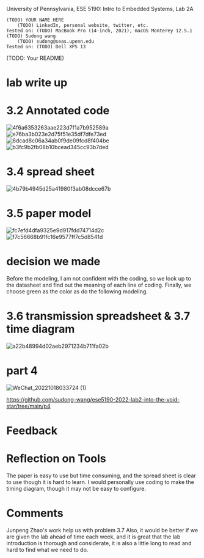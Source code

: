 University of Pennsylvania, ESE 5190: Intro to Embedded Systems, Lab 2A

    (TODO) YOUR NAME HERE
        (TODO) LinkedIn, personal website, twitter, etc.
    Tested on: (TODO) MacBook Pro (14-inch, 2021), macOS Monterey 12.5.1
    (TODO) Sudong wang
        (TODO) sudong@seas.upenn.edu
    Tested on: (TODO) Dell XPS 13

(TODO: Your README)
# lab write up
# 3.2  Annotated code 
![4f6a6353263aae223d7f1a7b952589a](https://user-images.githubusercontent.com/113209201/196401858-9d49b5d2-d75b-4555-83e9-dd48ee00708b.jpg)
![e76ba3b023e2d75f51e35df7dfe73ed](https://user-images.githubusercontent.com/113209201/196401872-2410786e-a759-4217-b8df-131a59af1992.jpg)
![6dcad8c06a34ab0f9de09fcd8f404be](https://user-images.githubusercontent.com/113209201/196401891-1d751f45-0a97-4840-8b6f-ace2a364ba9d.jpg)
![b3fc9b2fb08b10bcead345cc93b7ded](https://user-images.githubusercontent.com/113209201/196402867-bc67871a-0168-4371-ba8c-b1f675ff928a.jpg)

# 3.4 spread sheet
![4b79b4945d25a41980f3ab08dcce67b](https://user-images.githubusercontent.com/113209201/196401935-fe56020e-141b-4546-9d0b-01a89f85f93f.jpg)

# 3.5 paper model
![fc7efd4dfa9325e9d917fdd74714d2c](https://user-images.githubusercontent.com/113209201/196401975-1db43aea-cd58-411d-a7ab-7a4503680296.jpg)
![f7c56668b91fc16e9577ff7c5d8541d](https://user-images.githubusercontent.com/113209201/196402005-6227246c-9303-4a68-a4ce-9b9c79d3a583.jpg)


# decision we made
Before the modeling, I am not confident with the coding, so we look up to the datasheet and find out the meaning of each line of coding. Finally, we choose green as the color as do the following modeling. 

# 3.6 transmission spreadsheet & 3.7 time diagram
![a22b48994d02aeb2971234b711fa02b](https://user-images.githubusercontent.com/113209201/196409415-258fef86-8e38-4abe-903b-32fd86d52118.jpg)



# part 4
![WeChat_20221018033724 (1)](https://user-images.githubusercontent.com/113209201/196409324-724e298f-e7f4-401a-8444-a17e7222ec19.gif)

https://github.com/sudong-wang/ese5190-2022-lab2-into-the-void-star/tree/main/p4
# Feedback

# Reflection on Tools
The paper is easy to use but time consuming, and the spread sheet is clear to use though it is hard to learn. I would personally use coding to make the timing diagram, though it may not be easy to configure. 

# Comments
Junpeng Zhao's work help us with problem 3.7
Also, it would be better if we are given the lab ahead of time each week, and it is great that the lab introduction is thorough and considerate, it is also a little long to read and hard to find what we need to do.  
